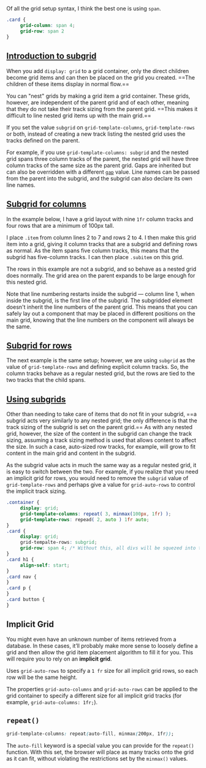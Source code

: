 

## 





Of all the grid setup syntax, I think the best one is using `span`.

```css
.card {
     grid-column: span 4;
     grid-row: span 2
}
```





## [Introduction to subgrid](https://developer.mozilla.org/en-US/docs/Web/CSS/CSS_grid_layout/Subgrid#introduction_to_subgrid)

When you add `display: grid` to a grid container, only the direct children become grid items and can then be placed on the grid you created. ==The children of these items display in normal flow.==

You can "nest" grids by making a grid item a grid container. These grids, however, are independent of the parent grid and of each other, meaning that they do not take their track sizing from the parent grid. ==This makes it difficult to line nested grid items up with the main grid.==

If you set the value `subgrid` on `grid-template-columns`, `grid-template-rows` or both, instead of creating a new track listing the nested grid uses the tracks defined on the parent.

For example, if you use `grid-template-columns: subgrid` and the nested grid spans three column tracks of the parent, the nested grid will have three column tracks of the same size as the parent grid. Gaps are inherited but can also be overridden with a different [`gap`](https://developer.mozilla.org/en-US/docs/Web/CSS/gap) value. Line names can be passed from the parent into the subgrid, and the subgrid can also declare its own line names.

## [Subgrid for columns](https://developer.mozilla.org/en-US/docs/Web/CSS/CSS_grid_layout/Subgrid#subgrid_for_columns)

In the example below, I have a grid layout with nine `1fr` column tracks and four rows that are a minimum of 100px tall.

I place `.item` from column lines 2 to 7 and rows 2 to 4. I then make this grid item into a grid, giving it column tracks that are a subgrid and defining rows as normal. As the item spans five column tracks, this means that the subgrid has five-column tracks. I can then place `.subitem` on this grid.

The rows in this example are not a subgrid, and so behave as a nested grid does normally. The grid area on the parent expands to be large enough for this nested grid.

Note that line numbering restarts inside the subgrid — column line 1, when inside the subgrid, is the first line of the subgrid. The subgridded element doesn't inherit the line numbers of the parent grid. This means that you can safely lay out a component that may be placed in different positions on the main grid, knowing that the line numbers on the component will always be the same.

## [Subgrid for rows](https://developer.mozilla.org/en-US/docs/Web/CSS/CSS_grid_layout/Subgrid#subgrid_for_rows)

The next example is the same setup; however, we are using `subgrid` as the value of `grid-template-rows` and defining explicit column tracks. So, the column tracks behave as a regular nested grid, but the rows are tied to the two tracks that the child spans.













## [Using subgrids](https://developer.mozilla.org/en-US/docs/Web/CSS/CSS_grid_layout/Subgrid#using_subgrids)

Other than needing to take care of items that do not fit in your subgrid, ==a subgrid acts very similarly to any nested grid; the only difference is that the track sizing of the subgrid is set on the parent grid.== As with any nested grid, however, the size of the content in the subgrid can change the track sizing, assuming a track sizing method is used that allows content to affect the size. In such a case, auto-sized row tracks, for example, will grow to fit content in the main grid and content in the subgrid.

As the subgrid value acts in much the same way as a regular nested grid, it is easy to switch between the two. For example, if you realize that you need an implicit grid for rows, you would need to remove the `subgrid` value of `grid-template-rows` and perhaps give a value for `grid-auto-rows` to control the implicit track sizing.









```css
.container {
     display: grid;
     grid-template-columns: repeat( 3, minmax(100px, 1fr) );
     grid-template-rows: repead( 2, auto ) 1fr auto;
}
.card {
     display: grid;
     grid-tempalte-rows: subgrid;
     grid-row: span 4; /* Without this, all divs will be squezed into the first row. */
}
.card h1 {
     align-self: start;
}
.card nav {
}
.card p {
}
.card button {
}
```



## Implicit Grid

You might even have an unknown number of items retrieved from a database. In these cases, it’ll probably make more sense to loosely define a grid and then allow the grid item placement algorithm to fill it for you. This will require you to rely on an **implicit grid**.

Uses `grid-auto-rows` to specify a `1 fr` size for all implicit grid rows, so each row will be the same height.

The properties `grid-auto-columns` and `grid-auto-rows` can be applied to the grid container to specify a different size for all implicit grid tracks (for example, `grid-auto-columns: 1fr;`).

## `repeat()`

```css
grid-template-columns: repeat(auto-fill, minmax(200px, 1fr));
```

The `auto-fill` keyword is a special value you can provide for the `repeat()` function. With this set, the browser will place as many tracks onto the grid as it can fit, without violating the restrictions set by the `minmax()` values.
